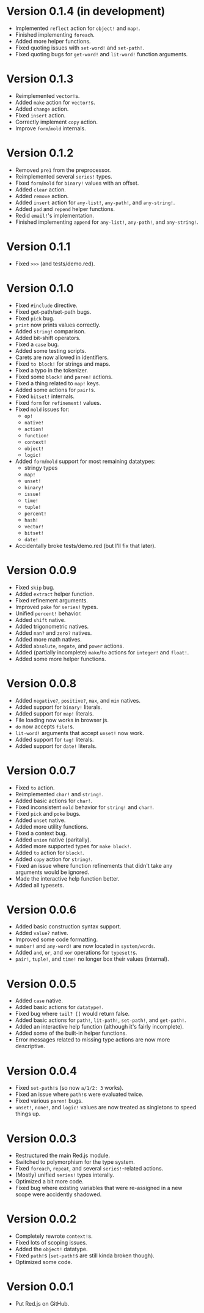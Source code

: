 # Version 0.1.4 (in development)
- Implemented `reflect` action for `object!` and `map!`.
- Finished implementing `foreach`.
- Added more helper functions.
- Fixed quoting issues with `set-word!` and `set-path!`.
- Fixed quoting bugs for `get-word!` and `lit-word!` function arguments.


# Version 0.1.3
- Reimplemented `vector!`s.
- Added `make` action for `vector!`s.
- Added `change` action.
- Fixed `insert` action.
- Correctly implement `copy` action.
- Improve `form`/`mold` internals.


# Version 0.1.2
- Removed `pre1` from the preprocessor.
- Reimplemented several `series!` types.
- Fixed `form`/`mold` for `binary!` values with an offset.
- Added `clear` action.
- Added `remove` action.
- Added `insert` action for `any-list!`, `any-path!`, and `any-string!`.
- Added `pad` and `repend` helper functions.
- Redid `email!`'s implementation.
- Finished implementing `append` for `any-list!`, `any-path!`, and `any-string!`.


# Version 0.1.1
- Fixed `>>>` (and tests/demo.red).


# Version 0.1.0
- Fixed `#include` directive.
- Fixed get-path/set-path bugs.
- Fixed `pick` bug.
- `print` now prints values correctly.
- Added `string!` comparison.
- Added bit-shift operators.
- Fixed a `case` bug.
- Added some testing scripts.
- Carets are now allowed in identifiers.
- Fixed `to block!` for strings and maps.
- Fixed a typo in the tokenizer.
- Fixed some `block!` and `paren!` actions.
- Fixed a thing related to `map!` keys.
- Added some actions for `pair!`s.
- Fixed `bitset!` internals.
- Fixed `form` for `refinement!` values.
- Fixed `mold` issues for:
	- `op!`
	- `native!`
	- `action!`
	- `function!`
	- `context!`
	- `object!`
	- `logic!`
- Added `form`/`mold` support for most remaining datatypes:
	- stringy types
	- `map!`
	- `unset!`
	- `binary!`
	- `issue!`
	- `time!`
	- `tuple!`
	- `percent!`
	- `hash!`
	- `vector!`
	- `bitset!`
	- `date!`
- Accidentally broke tests/demo.red (but I'll fix that later).


# Version 0.0.9
- Fixed `skip` bug.
- Added `extract` helper function.
- Fixed refinement arguments.
- Improved `poke` for `series!` types.
- Unified `percent!` behavior.
- Added `shift` native.
- Added trigonometric natives.
- Added `nan?` and `zero?` natives.
- Added more math natives.
- Added `absolute`, `negate`, and `power` actions.
- Added (partially incomplete) `make`/`to` actions for `integer!` and `float!`.
- Added some more helper functions.


# Version 0.0.8
- Added `negative?`, `positive?`, `max`, and `min` natives.
- Added support for `binary!` literals.
- Added support for `map!` literals.
- File loading now works in browser js.
- `do` now accepts `file!`s.
- `lit-word!` arguments that accept `unset!` now work.
- Added support for `tag!` literals.
- Added support for `date!` literals.


# Version 0.0.7
- Fixed `to` action.
- Reimplemented `char!` and `string!`.
- Added basic actions for `char!`.
- Fixed inconsistent `mold` behavior for `string!` and `char!`.
- Fixed `pick` and `poke` bugs.
- Added `unset` native.
- Added more utility functions.
- Fixed a context bug.
- Added `union` native (paritally).
- Added more supported types for `make block!`.
- Added `to` action for `block!`.
- Added `copy` action for `string!`.
- Fixed an issue where function refinements that didn't take any arguments would be ignored.
- Made the interactive help function better.
- Added all typesets.


# Version 0.0.6
- Added basic construction syntax support.
- Added `value?` native.
- Improved some code formatting.
- `number!` and `any-word!` are now located in `system/words`.
- Added `and`, `or`, and `xor` operations for `typeset!`s.
- `pair!`, `tuple!`, and `time!` no longer box their values (internal).


# Version 0.0.5
- Added `case` native.
- Added basic actions for `datatype!`.
- Fixed bug where `tail? []` would return false.
- Added basic actions for `path!`, `lit-path!`, `set-path!`, and `get-path!`.
- Added an interactive help function (although it's fairly incomplete).
- Added some of the built-in helper functions.
- Error messages related to missing type actions are now more descriptive.


# Version 0.0.4
- Fixed `set-path!`s (so now `a/1/2: 3` works).
- Fixed an issue where `path!`s were evaluated twice.
- Fixed various `paren!` bugs.
- `unset!`, `none!`, and `logic!` values are now treated as singletons to speed things up.


# Version 0.0.3	
- Restructured the main Red.js module.
- Switched to polymorphism for the type system.
- Fixed `foreach`, `repeat`, and several `series!`-related actions.
- (Mostly) unified `series!` types interally.
- Optimized a bit more code.
- Fixed bug where existing variables that were re-assigned in a new scope were accidently shadowed.


# Version 0.0.2
- Completely rewrote `context!`s.
- Fixed lots of scoping issues.
- Added the `object!` datatype.
- Fixed `path!`s (`set-path!`s are still kinda broken though).
- Optimized some code.


# Version 0.0.1
- Put Red.js on GitHub.
